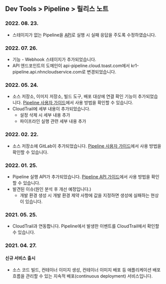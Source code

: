 ## Dev Tools > Pipeline > 릴리스 노트

### 2022. 08. 23.
* 스테이지가 없는 Pipeline을 [API](https://docs.toast.com/ko/Dev%20Tools/Pipeline/ko/api-guide/#pipeline)로 실행 시 실패 응답을 주도록 수정하였습니다.

### 2022. 07. 26.
* 기능 - Webhook 스테이지가 추가되었습니다.
* API 엔드포인트의 도메인이 api-pipeline.cloud.toast.com에서 kr1-pipeline.api.nhncloudservice.com로 변경되었습니다.

### 2022. 05. 24.
* 소스 저장소, 이미지 저장소, 빌드 도구, 배포 대상에 연결 확인 기능이 추가되었습니다. [Pipeline 사용자 가이드](/Dev%20Tools/Pipeline/ko/console-guide)에서 사용 방법을 확인할 수 있습니다. 
* CloudTrail에 세부 내용이 추가되었습니다.
    * 설정 삭제 시 세부 내용 추가
    * 파이프라인 실행 관련 세부 내용 추가

### 2022. 02. 22.
* 소스 저장소에 GitLab이 추가되었습니다. [Pipeline 사용자 가이드](/Dev%20Tools/Pipeline/ko/console-guide/#_1)에서 사용 방법을 확인할 수 있습니다.

### 2022. 01. 25.
* Pipeline 실행 API가 추가되었습니다. [Pipeline API 가이드](/Dev%20Tools/Pipeline/ko/api-guide/#pipeline)에서 사용 방법을 확인할 수 있습니다.
* 발견된 이슈(원인 분석 후 개선 예정입니다.)
    * 개발 환경 생성 시 개발 환경 제약 사항에 값을 지정하면 생성에 실패하는 현상이 있습니다.

### 2021. 05. 25.
* CloudTrail과 연동합니다. Pipeline에서 발생한 이벤트를 CloudTrail에서 확인할 수 있습니다.

### 2021. 04. 27.

#### 신규 서비스 출시
* 소스 코드 빌드, 컨테이너 이미지 생성, 컨테이너 이미지 배포 등 애플리케이션 배포 흐름을 관리할 수 있는 지속적 배포(continuous deployment) 서비스입니다.
